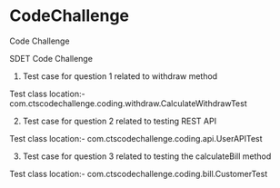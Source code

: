 # CodeChallenge
Code Challenge


SDET Code Challenge
1. Test case for question 1 related to withdraw method

Test class location:- com.ctscodechallenge.coding.withdraw.CalculateWithdrawTest

2. Test case for question 2 related to testing REST API

Test class location:- com.ctscodechallenge.coding.api.UserAPITest

3. Test case for question 3 related to testing the calculateBill method

Test class location:- com.ctscodechallenge.coding.bill.CustomerTest
